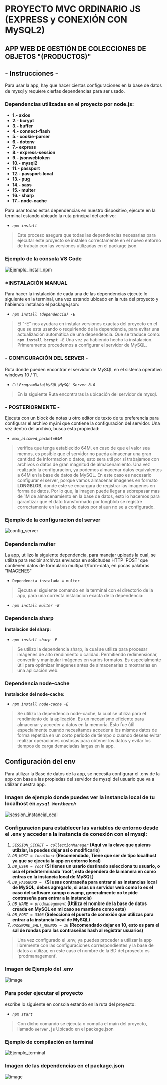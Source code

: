 # PROYECTO MVC ORDINARIO JS (EXPRESS y CONEXIÓN CON MySQL2)

## APP WEB DE GESTIÓN DE COLECCIONES DE OBJETOS "(PRODUCTOS)"

## - Instrucciones -
Para usar la app, hay que hacer ciertas configuraciones en la base de datos de mysql y requiere ciertas dependencias para ser usado.
### Dependencias utilizadas en el proyecto por node.js:
* __1.- axios__
* __2.- bcrypt__
* __3.- buffer__
* __4.- connect-flash__
* __5.- cookie-parser__
* __6.- dotenv__
* __7.- express__
* __8.- express-session__
* __9.- jsonwebtoken__
* __10.- mysql2__
* __11.- passport__
* __12.- passport-local__
* __13.- pug__
* __14.- sass__
* __15.- multer__
* __16.- sharp__
* __17.- node-cache__

Para usar todas estas dependencias en nuestro dispositivo, ejecute en la terminal estando ubicado la ruta principal del archivo:
- _`npm install`_
> Este proceso asegura que todas las dependencias necesarias para ejecutar este proyecto se instalen correctamente en el nuevo entorno de trabajo con las versiones utilizadas en el package.json.

### Ejemplo de la consola VS Code
![Ejemplo_install_npm](https://github.com/JoseCob/Proyecto_Ordinario/assets/157552935/77ddbac8-8560-4b96-9189-766d897d6362)


### *INSTALACIÓN MANUAL
Para hacer la instalación de cada una de las dependencias ejecute lo siguiente en la terminal, una vez estando ubicado en la ruta del proyecto y habiendo instalado el package.json:
- _`npm install (dependencia) -E`_
> El "-E" nos ayudara en instalar versiones exactas del proyecto en el que se esta usando o requiriendo de la dependencia, para evitar una actualización automática de una dependencia.
Que se traduce como: **`npm install bcrypt -E`**
Una vez ya habiendo hecho la instalacion.
Primeramente procedemos a configurar el servidor de MySQL.

### - CONFIGURACIÓN DEL SERVER -
Ruta donde pueden encontrar el servidor de MySQL en el sistema operativo windows 10 / 11.
- _`C:\ProgramData\MySQL\MySQL Server 8.0`_
>En la siguiente Ruta encontraras la ubicación del servidor de mysql.

### - POSTERIORMENTE -
Ejecuta con un block de notas u otro editor de texto de tu preferencia para configurar el archivo my.ini que contiene la configuración del servidor. Una vez dentro del archivo, busca esta propiedad: 
- _`max_allowed_packet=64M`_ 
> verifica que tenga establecido 64M, en caso de que el valor sea memos, 
es posible que el servidor no pueda almacenar una gran cantidad de informacion o datos, esto sera util por si trabajamos con archivos o datos de gran magnitud de almacenamiento.
Una vez realizado la configuracion, ya podemos almacenar datos equivalentes a 64M en la base de datos de MySQL.
En este caso es necesario configurar el server, porque vamos almacenar imagenes en formato **LONGBLOB**, donde este se encargara de registrar las imagenes en forma de datos.
Por lo que, la imagen puede llegar a sobrepasar mas de 1M de almacenamiento en la base de datos, esto lo hacemos para garantizar que el dato transformado por longblob se registre correctamente en la base de datos por si aun no se a configurado.

### Ejemplo de la configuracion del server
![config_server](https://github.com/JoseCob/Proyecto_Ordinario/assets/157552935/393bbbe6-5c38-4f90-b915-37db8cbb382e)

### Dependencia multer
La app, utilizo la siguiente dependencia, para manejar uploads la cual, se utiliza para recibir archivos enviados en solicitudes HTTP 'POST' que contienen datos de formulario multipart/form-data, en pocas palabras "IMAGENES"
- `Dependencia instalada = multer`
> Ejecuta el siguiente comando en la terminal con el directorio de la app, para una correcta instalacion exacta de la dependencia:
- _`npm install multer -E`_

### Dependencia sharp
**Instalacion del sharp:**
- _`npm install sharp -E`_
> Se utilizo la dependencia sharp, la cual se utiliza para procesar imágenes de alto rendimiento o calidad.
Permitiendo redimensionar, convertir y manipular imágenes en varios formatos.
Es especialmente útil para optimizar imágenes antes de almacenarlas o mostrarlas en una aplicación web.

### Dependencia node-cache
**Instalacion del node-cache:**
- _`npm install node-cache -E`_
> Se utilizo la dependencia node-cache, la cual se utiliza para el rendimiento de la aplicación. Es un mecanismo eficiente para almacenar y acceder a datos en la memoria.
> Esto fue útil especialmente cuando necesitamos acceder a los mismos datos de forma repetida en un corto período de tiempo o cuando deseas evitar realizar operaciones costosas para obtener los datos y evitar los tiempos de carga demaciadas largas en la app.

## Configuración del env
Para utilizar la Base de datos de la app, se necesita configurar el .env de la app con base a las propiedas del servidor de mysql del usuario que va a utilizar nuestra app.

### Imagen de ejemplo donde puedes ver la instancia local de tu localhost en _`mysql Workbench`_

![session_instanciaLocal](https://github.com/JoseCob/Proyecto_Ordinario/assets/157552935/f79b5220-21ae-49f8-ba54-6bf4561c71cc)

### Configuracion para establecer las variables de entorno desde el .env y acceder a la instancia de conexión con el mysql:

1.  _`SESSION_SECRET = collectionManager`_ **(Aqui va la clave que quieras utilziar, la puedes dejar asi o modificarlo)**
2.  _`DB_HOST = localhost`_ **(Recomendado, Tiene que ser de tipo localhost ya que se ejecuta la app en entorno local)**
3.  _`DB_USER = root`_ **(Si tienes un usario destinado selecciona tu usuario, o usa el predeterminado 'root', esto dependera de la manera en como entras en la instancia local de MySQL)**
4.  _`DB_PASSWORD = `_ **(Si usas contraseña para entrar al as instancias local de MySQL, debes agregarlo, si usas un servidor web como lo es el caso del software xampp o wamp, generalmente no te pide contraseña para entrar a la instancia)**
5.  _`DB_NAME = prodmanagement`_ **(Utiliza el nombre de la base de datos creada en MySQL en mi caso se mantiene como esta)**
6.  _`DB_PORT = 3306`_ **(Selecciona el puerto de conexión que utilizas para entrar a la instancia local de MySQL)**
7.  _`PASSWORD_SALT_ROUNDS = 10`_ **(Recomendado dejar en 10, esto es para el sal de rondas para las contraseñas hash al registrar usuarios)**

> Una vez configurado el .env, ya puedes proceder a utilizar la app libremente con las configuraciones correspondientes y la base de datos a utilizar, en este caso el nombre de la BD del proyecto es 'prodmanagement'.

### Imagen de Ejemplo del .env
![image](https://github.com/JoseCob/Proyecto_Ordinario/assets/157552935/d54029db-bfe8-4563-aaf8-e4947e92f4da)

### Para poder ejecutar el proyecto
escribe lo siguiente en consola estando en la ruta del proyecto:
- _`npm start`_

> Con dicho comando se ejecuta o compila el main del proyecto, llamado **`server.js`** Ubicado en el package.json
### Ejemplo de compilación en terminal
![Ejemplo_terminal](https://github.com/JoseCob/Proyecto_Ordinario/assets/157552935/81df6e7d-0f2f-4ce8-a77e-5ec52f2db293)

### Imagen de las dependencias en el package.json
![image](https://github.com/JoseCob/Proyecto_Ordinario/assets/157552935/84eaa0ef-7aca-4d37-93da-17755e8a5a12)

